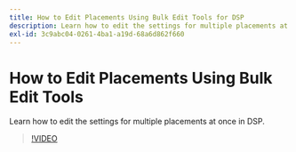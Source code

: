 ```yaml
---
title: How to Edit Placements Using Bulk Edit Tools for DSP
description: Learn how to edit the settings for multiple placements at once.
exl-id: 3c9abc04-0261-4ba1-a19d-68a6d862f660
---
```

# How to Edit Placements Using Bulk Edit Tools

Learn how to edit the settings for multiple placements at once in DSP.

>[!VIDEO](https://video.tv.adobe.com/v/339205)

